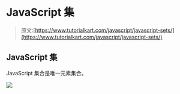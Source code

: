 # JavaScript 集

> 原文:[https://www.tutorialkart.com/javascript/javascript-sets/](https://www.tutorialkart.com/javascript/javascript-sets/)

## JavaScript 集

JavaScript 集合是唯一元素集合。

[![](../Images/925da31b32d6bc3827932f6c8afb11bb.png)](https://www.tutorialkart.com/)
